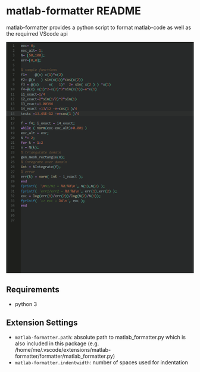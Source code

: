 # matlab-formatter README

matlab-formatter provides a python script to format matlab-code as well as the requirred VScode api

![IMAGE](images/example.gif)

## Requirements
- python 3

## Extension Settings
* `matlab-formatter.path`: absolute path to matlab_formatter.py which is also included in this package (e.g. /home/me/.vscode/extensions/matlab-formatter/formatter/matlab_formatter.py)
* `matlab-formatter.indentwidth`: number of spaces used for indentation
